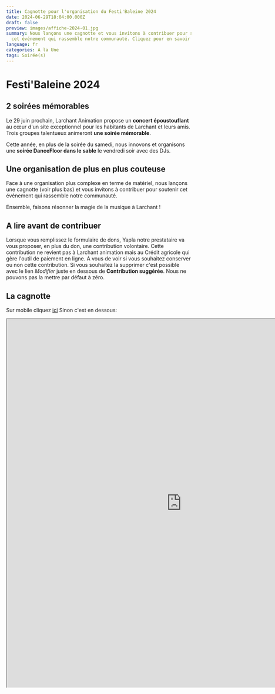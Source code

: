 ```yaml
---
title: Cagnotte pour l'organisation du Festi'Baleine 2024
date: 2024-06-29T18:04:00.000Z
draft: false
preview: images/affiche-2024-01.jpg
summary: Nous lançons une cagnotte et vous invitons à contribuer pour soutenir
  cet événement qui rassemble notre communauté. Cliquez pour en savoir plus.
language: fr
categories: A la Une
tags: Soirée(s)
---
```


# Festi'Baleine 2024
## 2 soirées mémorables
Le 29 juin prochain, Larchant Animation propose un **concert époustouflant** au cœur d'un site exceptionnel pour les habitants de Larchant et leurs amis. Trois groupes talentueux animeront **une soirée mémorable**. 

Cette année, en plus de la soirée du samedi, nous innovons et organisons une **soirée DanceFloor dans le sable** le vendredi soir avec des DJs.

## Une organisation de plus en plus couteuse
Face à une organisation plus complexe en terme de matériel, nous lançons une cagnotte (voir plus bas) et vous invitons à contribuer pour soutenir cet événement qui rassemble notre communauté. 

Ensemble, faisons résonner la magie de la musique à Larchant !

<!-- ## Réduction d'impots
**Important** :  Les dons au profit des associations ouvrent droit à une réduction d'impôt sur le revenu de 66 % à 75 % du montant versé, selon l’association choisie, dans la limite de 20 % du revenu imposable. 
[En savoir plus](https://www.economie.gouv.fr/particuliers/prelevement-a-la-source-reductions-fiscales-dons-associations) -->

## A lire avant de contribuer 
Lorsque vous remplissez le formulaire de dons, Yapla notre prestataire va vous proposer, en plus du don, une contribution volontaire. Cette contribution ne revient pas à Larchant animation mais au Crédit agricole qui gère l'outil de paiement en ligne. A vous de voir si vous souhaitez conserver ou non cette contribution. Si vous souhaitez la supprimer c'est possible avec le lien *Modifier* juste en dessous de **Contribution suggérée**. Nous ne pouvons pas la mettre par défaut à zéro.

## La cagnotte
Sur mobile cliquez [ici](https://larchant-animation.s2.yapla.com/fr/campaign-8247) 
Sinon c'est en dessous:
<iframe width="950" height="1000" src="https://larchant-animation.s2.yapla.com/fr/campaign-8247"></iframe>
